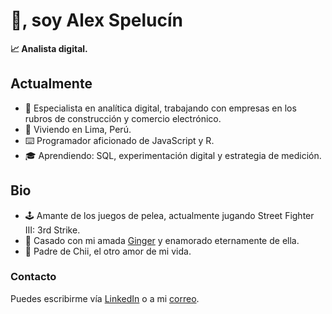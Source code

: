 # 👋, soy Alex Spelucín

**📈 Analista digital.**

## Actualmente

- 💼 Especialista en analítica digital, trabajando con empresas en los rubros de construcción y comercio electrónico.
- 🌆 Viviendo en Lima, Perú.
- ⌨️ Programador aficionado de JavaScript y R.
- 🎓 Aprendiendo: SQL, experimentación digital y estrategia de medición.

## Bio

- 🕹️ Amante de los juegos de pelea, actualmente jugando Street Fighter III: 3rd Strike.
- 💍 Casado con mi amada [Ginger](https://www.instagram.com/ginieillustrated/) y enamorado eternamente de ella.
- 🍼 Padre de Chii, el otro amor de mi vida.

### Contacto

Puedes escribirme vía [LinkedIn](https://linkedin.com/in/spelucin) o a mi [correo](mailto:spelucinalex@gmail.com).
